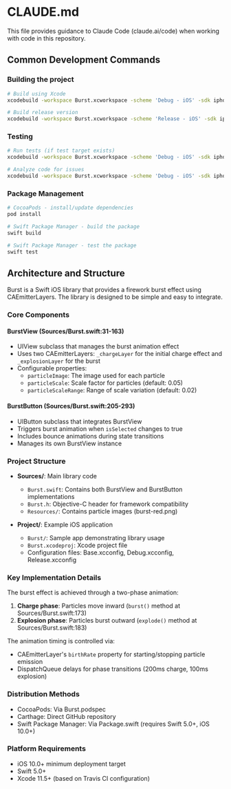 # CLAUDE.md

This file provides guidance to Claude Code (claude.ai/code) when working with code in this repository.

## Common Development Commands

### Building the project
```bash
# Build using Xcode
xcodebuild -workspace Burst.xcworkspace -scheme 'Debug - iOS' -sdk iphonesimulator build

# Build release version
xcodebuild -workspace Burst.xcworkspace -scheme 'Release - iOS' -sdk iphonesimulator build
```

### Testing
```bash
# Run tests (if test target exists)
xcodebuild -workspace Burst.xcworkspace -scheme 'Debug - iOS' -sdk iphonesimulator test

# Analyze code for issues
xcodebuild -workspace Burst.xcworkspace -scheme 'Debug - iOS' -sdk iphonesimulator analyze
```

### Package Management
```bash
# CocoaPods - install/update dependencies
pod install

# Swift Package Manager - build the package
swift build

# Swift Package Manager - test the package
swift test
```

## Architecture and Structure

Burst is a Swift iOS library that provides a firework burst effect using CAEmitterLayers. The library is designed to be simple and easy to integrate.

### Core Components

#### BurstView (Sources/Burst.swift:31-163)
- UIView subclass that manages the burst animation effect
- Uses two CAEmitterLayers: `_chargeLayer` for the initial charge effect and `_explosionLayer` for the burst
- Configurable properties:
  - `particleImage`: The image used for each particle
  - `particleScale`: Scale factor for particles (default: 0.05)
  - `particleScaleRange`: Range of scale variation (default: 0.02)

#### BurstButton (Sources/Burst.swift:205-293)
- UIButton subclass that integrates BurstView
- Triggers burst animation when `isSelected` changes to true
- Includes bounce animations during state transitions
- Manages its own BurstView instance

### Project Structure
- **Sources/**: Main library code
  - `Burst.swift`: Contains both BurstView and BurstButton implementations
  - `Burst.h`: Objective-C header for framework compatibility
  - `Resources/`: Contains particle images (burst-red.png)

- **Project/**: Example iOS application
  - `Burst/`: Sample app demonstrating library usage
  - `Burst.xcodeproj`: Xcode project file
  - Configuration files: Base.xcconfig, Debug.xcconfig, Release.xcconfig

### Key Implementation Details

The burst effect is achieved through a two-phase animation:
1. **Charge phase**: Particles move inward (`burst()` method at Sources/Burst.swift:173)
2. **Explosion phase**: Particles burst outward (`explode()` method at Sources/Burst.swift:183)

The animation timing is controlled via:
- CAEmitterLayer's `birthRate` property for starting/stopping particle emission
- DispatchQueue delays for phase transitions (200ms charge, 100ms explosion)

### Distribution Methods
- CocoaPods: Via Burst.podspec
- Carthage: Direct GitHub repository
- Swift Package Manager: Via Package.swift (requires Swift 5.0+, iOS 10.0+)

### Platform Requirements
- iOS 10.0+ minimum deployment target
- Swift 5.0+
- Xcode 11.5+ (based on Travis CI configuration)
